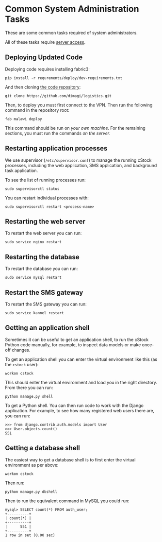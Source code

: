 Common System Administration Tasks
==================================

These are some common tasks required of system administrators.

All of these tasks require [server access](./server-access.md).

## Deploying Updated Code

Deploying code requires installing fabric3:

```
pip install -r requrements/deploy/dev-requirements.txt
```

And then cloning [the code repository](https://github.com/dimagi/logistics/):

```
git clone https://github.com/dimagi/logistics.git
```

Then, to deploy you must first connect to the VPN. Then run the following command in the repository root:

```
fab malawi deploy
```

This command should be run on *your own machine*.
For the remaining sections, you must run the commands *on the server*.

## Restarting application processes

We use supervisor (`/etc/supervisor.conf`) to manage the running cStock processes,
including the web application, SMS application, and background task application.

To see the list of running processes run:

```
sudo supervisorctl status
```

You can restart individual processes with:

```
sudo supervisorctl restart <process-name>
```

## Restarting the web server

To restart the web server you can run:

```
sudo service nginx restart
```

## Restarting the database

To restart the database you can run:

```
sudo service mysql restart
```

## Restart the SMS gateway

To restart the SMS gateway you can run:

```
sudo service kannel restart
```

## Getting an application shell

Sometimes it can be useful to get an application shell, to run the cStock Python code manually,
for example, to inspect data models or make once-off changes.

To get an application shell you can enter the virtual environment like this (as the `cstock` user):

```
workon cstock
```

This should enter the virtual environment and load you in the right directory.
From there you can run:

```
python manage.py shell
```

To get a Python shell. You can then run code to work with the Django application.
For example, to see how many registered web users there are, you can run:

```
>>> from django.contrib.auth.models import User
>>> User.objects.count()
551
```

## Getting a database shell

The easiest way to get a database shell is to first enter the virtual environment as per above:

```
workon cstock
```

Then run:

```
python manage.py dbshell
```

Then to run the equivalent command in MySQL you could run:

```
mysql> SELECT count(*) FROM auth_user;
+----------+
| count(*) |
+----------+
|      551 |
+----------+
1 row in set (0.00 sec)
```
